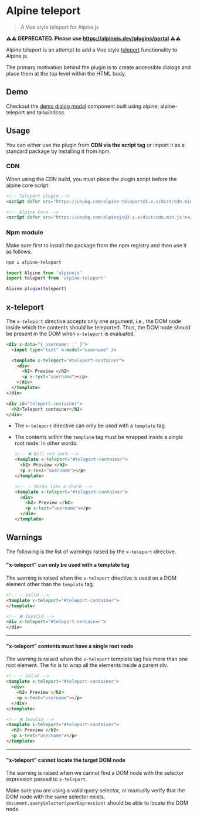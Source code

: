 # Alpine teleport
> A Vue style teleport for Alpine.js

**⚠️⚠️ DEPRECATED. Please use https://alpinejs.dev/plugins/portal ⚠️⚠️**

Alpine teleport is an attempt to add a Vue style [teleport](https://v3.vuejs.org/guide/teleport.html) functionality to Alpine.js.

The primary motivation behind the plugin is to create accessible dialogs and place them at the top level within the HTML body.

## Demo
Checkout the [demo dialog modal](https://codepen.io/harminder/pen/poPGmNV) component built using alpine, alpine-teleport and tailwindcss. 

## Usage
You can either use the plugin from **CDN via the script tag** or import it as a standard package by installing it from npm.

### CDN
When using the CDN build, you must place the plugin script before the alpine core script.

```html
<!-- Teleport plugin -->
<script defer src="https://unpkg.com/alpine-teleport@1.x.x/dist/cdn.min.js"></script>

<!-- Alpine Core -->
<script defer src="https://unpkg.com/alpinejs@3.x.x/dist/cdn.min.js"></script>
```

### Npm module
Make sure first to install the package from the npm registry and then use it as follows.

```sh
npm i alpine-teleport
```

```js
import Alpine from 'alpinejs'
import teleport from 'alpine-teleport'

Alpine.plugin(teleport)
```

## x-teleport
The `x-teleport` directive accepts only one argument, i.e., the DOM node inside which the contents should be teleported. Thus, the DOM node should be present in the DOM when `x-teleport` is evaluated.

```html
<div x-data="{ username: '' }">
  <input type="text" x-model="username" />

  <template x-teleport="#teleport-container">
    <div>
      <h2> Preview </h2>
      <p x-text="username"></p>
    </div>
  </template>
</div>

<div id="teleport-container">
  <h2>Teleport container</h2>
</div>
```

- The `x-teleport` directive can only be used with a `template` tag.
- The contents within the `template` tag must be wrapped inside a single root node. In other words:
  
  ```html
  <!-- ❌ Will not work -->
  <template x-teleport="#teleport-container">
    <h2> Preview </h2>
    <p x-text="username"></p>
  </template>
  ```

  ```html
  <!-- ✅ Works like a charm -->
  <template x-teleport="#teleport-container">
    <div>
      <h2> Preview </h2>
      <p x-text="username"></p>
    </div>
  </template>
  ```

## Warnings
The following is the list of warnings raised by the `x-teleport` directive.

#### "x-teleport" can only be used with a template tag
The warning is raised when the `x-teleport` directive is used on a DOM element other than the `template` tag.

```html
<!-- ✅ Valid -->
<template x-teleport="#teleport-container">
</template>

<!-- ❌ Invalid -->
<div x-teleport="#teleport-container">
</div>
```

---

#### "x-teleport" contents must have a single root node
The warning is raised when the `x-teleport` template tag has more than one root element. The fix is to wrap all the elements inside a parent div.

```html
<!-- ✅ Valid -->
<template x-teleport="#teleport-container">
  <div>
    <h2> Preview </h2>
    <p x-text="username"></p>
  </div>
</template>

<!-- ❌ Invalid -->
<template x-teleport="#teleport-container">
  <h2> Preview </h2>
  <p x-text="username"></p>
</template>
```

---

#### "x-teleport" cannot locate the target DOM node
The warning is raised when we cannot find a DOM node with the selector expression passed to `x-teleport`.

Make sure you are using a valid query selector, or manually verify that the DOM node with the same selector exists. `document.querySelector(yourExpression)` should be able to locate the DOM node.
